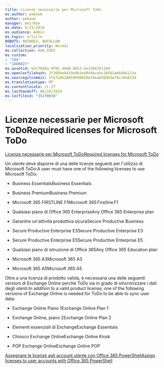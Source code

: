 ```yaml
---
title: Licenze necessarie per Microsoft ToDo
ms.author: pebaum
author: pebaum
manager: mnirkhe
ms.date: 6/25/2018
ms.audience: Admin
ms.topic: article
ROBOTS: NOINDEX, NOFOLLOW
localization_priority: Normal
ms.collection: Adm_O365
ms.custom:
- "164"
- "1600027"
ms.assetid: b2cf6d0a-9f01-49d8-8653-6a3366f6119d
ms.openlocfilehash: 2f368be8419e9b3ed949ace9c26562a66db6113e
ms.sourcegitcommit: 5fb7a4b28859690020efdea630d03e70cc0e6334
ms.translationtype: MT
ms.contentlocale: it-IT
ms.lasthandoff: 06/28/2019
ms.locfileid: "35370030"
---
```

# <a name="required-licenses-for-microsoft-todo"></a><span data-ttu-id="a78c4-102">Licenze necessarie per Microsoft ToDo</span><span class="sxs-lookup"><span data-stu-id="a78c4-102">Required licenses for Microsoft ToDo</span></span>

[<span data-ttu-id="a78c4-103">Licenze necessarie per Microsoft ToDo</span><span class="sxs-lookup"><span data-stu-id="a78c4-103">Required licenses for Microsoft ToDo</span></span>](https://support.office.com/article/381e9d1b-c500-49b5-973e-890fd86528d7.aspx)
  
<span data-ttu-id="a78c4-104">Un utente deve disporre di una delle licenze seguenti per l'utilizzo di Microsoft ToDo:</span><span class="sxs-lookup"><span data-stu-id="a78c4-104">A user must have one of the following licenses to use Microsoft ToDo:</span></span>
  
- <span data-ttu-id="a78c4-105">Business Essentials</span><span class="sxs-lookup"><span data-stu-id="a78c4-105">Business Essentials</span></span>

- <span data-ttu-id="a78c4-106">Business Premium</span><span class="sxs-lookup"><span data-stu-id="a78c4-106">Business Premium</span></span>

- <span data-ttu-id="a78c4-107">Microsoft 365 FIRSTLINE F1</span><span class="sxs-lookup"><span data-stu-id="a78c4-107">Microsoft 365 Firstline F1</span></span>

- <span data-ttu-id="a78c4-108">Qualsiasi piano di Office 365 Enterprise</span><span class="sxs-lookup"><span data-stu-id="a78c4-108">Any Office 365 Enterprise plan</span></span>

- <span data-ttu-id="a78c4-109">Garantire un'attività produttiva sicura</span><span class="sxs-lookup"><span data-stu-id="a78c4-109">Secure Productive Business</span></span>

- <span data-ttu-id="a78c4-110">Secure Productive Enterprise E3</span><span class="sxs-lookup"><span data-stu-id="a78c4-110">Secure Productive Enterprise E3</span></span>

- <span data-ttu-id="a78c4-111">Secure Productive Enterprise E5</span><span class="sxs-lookup"><span data-stu-id="a78c4-111">Secure Productive Enterprise E5</span></span>

- <span data-ttu-id="a78c4-112">Qualsiasi piano di istruzione di Office 365</span><span class="sxs-lookup"><span data-stu-id="a78c4-112">Any Office 365 Education plan</span></span>

- <span data-ttu-id="a78c4-113">Microsoft 365 A3</span><span class="sxs-lookup"><span data-stu-id="a78c4-113">Microsoft 365 A3</span></span>

- <span data-ttu-id="a78c4-114">Microsoft 365 A5</span><span class="sxs-lookup"><span data-stu-id="a78c4-114">Microsoft 365 A5</span></span>

<span data-ttu-id="a78c4-115">Oltre a una licenza di prodotto valida, è necessaria una delle seguenti versioni di Exchange Online perché ToDo sia in grado di sincronizzare i dati degli utenti:</span><span class="sxs-lookup"><span data-stu-id="a78c4-115">In addition to a valid product license, one of the following versions of Exchange Online is needed for ToDo to be able to sync user data:</span></span>
  
- <span data-ttu-id="a78c4-116">Exchange Online Piano 1</span><span class="sxs-lookup"><span data-stu-id="a78c4-116">Exchange Online Plan 1</span></span>

- <span data-ttu-id="a78c4-117">Exchange Online, piano 2</span><span class="sxs-lookup"><span data-stu-id="a78c4-117">Exchange Online Plan 2</span></span>

- <span data-ttu-id="a78c4-118">Elementi essenziali di Exchange</span><span class="sxs-lookup"><span data-stu-id="a78c4-118">Exchange Essentials</span></span>

- <span data-ttu-id="a78c4-119">Chiosco Exchange Online</span><span class="sxs-lookup"><span data-stu-id="a78c4-119">Exchange Online Kiosk</span></span>

- <span data-ttu-id="a78c4-120">POP Exchange Online</span><span class="sxs-lookup"><span data-stu-id="a78c4-120">Exchange Online POP</span></span>

[<span data-ttu-id="a78c4-121">Assegnare le licenze agli account utente con Office 365 PowerShell</span><span class="sxs-lookup"><span data-stu-id="a78c4-121">Assign licenses to user accounts with Office 365 PowerShell</span></span>](https://docs.microsoft.com/office365/enterprise/powershell/assign-licenses-to-user-accounts-with-office-365-powershell )
  